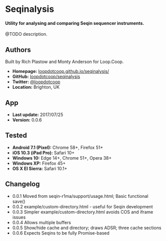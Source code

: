 # Seqinalysis

#### Utility for analysing and comparing Seqin sequencer instruments.

@TODO description.


Authors
-------
Built by Rich Plastow and Monty Anderson for Loop.Coop.

+ __Homepage:__     [loopdotcoop.github.io/seqinalysis/](https://loopdotcoop.github.io/seqinalysis/)
+ __GitHub:__       [loopdotcoop/seqinalysis](https://github.com/loopdotcoop/seqinalysis)
+ __Twitter:__      [@loopdotcoop](https://twitter.com/loopdotcoop)
+ __Location:__     Brighton, UK


App
---
+ __Last update:__  2017/07/25
+ __Version:__      0.0.6


Tested
------
+ __Android 7.1 (Pixel):__  Chrome 58+, Firefox 51+
+ __iOS 10.3 (iPad Pro):__  Safari 10+
+ __Windows 10:__           Edge 14+, Chrome 51+, Opera 38+
+ __Windows XP:__           Firefox 45+
+ __OS X El Sierra:__       Safari 10.1+


Changelog
---------
+ 0.0.1       Moved from seqin-r1ma/support/usage.html; Basic functional save()
+ 0.0.2       example/custom-directory.html - useful for Seqin development
+ 0.0.3       Simpler example/custom-directory.html avoids COS and iframe issues
+ 0.0.4       Allows multiple buffers
+ 0.0.5       Show/hide cache and directory; draws ADSR; three cache sections
+ 0.0.6       Expects Seqins to be fully Promise-based
